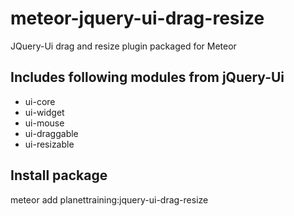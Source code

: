 # meteor-jquery-ui-drag-resize
JQuery-Ui drag and resize plugin packaged for Meteor

## Includes following modules from jQuery-Ui
* ui-core
* ui-widget
* ui-mouse
* ui-draggable
* ui-resizable

## Install package
meteor add planettraining:jquery-ui-drag-resize
